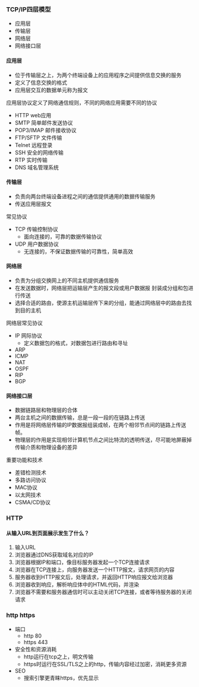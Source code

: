 ### TCP/IP四层模型
+ 应用层
+ 传输层
+ 网络层
+ 网络接口层

#### 应用层
+ 位于传输层之上，为两个终端设备上的应用程序之间提供信息交换的服务
+ 定义了信息交换的格式
+ 应用层交互的数据单元称为报文
  
应用层协议定义了网络通信规则，不同的网络应用需要不同的协议
+ HTTP web应用 
+ SMTP 简单邮件发送协议
+ POP3/IMAP 邮件接收协议
+ FTP/SFTP 文件传输
+ Telnet 远程登录
+ SSH 安全的网络传输
+ RTP 实时传输
+ DNS 域名管理系统

#### 传输层
+ 负责向两台终端设备进程之间的通信提供通用的数据传输服务
+ 传送应用层报文

常见协议
+ TCP 传输控制协议
  + 面向连接的，可靠的数据传输协议
+ UDP 用户数据协议
  + 无连接的，不保证数据传输的可靠性，简单高效

#### 网络层
+ 负责为分组交换网上的不同主机提供通信服务
+ 在发送数据时，网络层把运输层产生的报文段或用户数据报
封装成分组和包进行传送
+ 选择合适的路由，使源主机运输层传下来的分组，能通过网络层中的路由去找到目的主机

网络层常见协议
+ IP 网际协议
  + 定义数据包的格式，对数据包进行路由和寻址
+ ARP
+ ICMP
+ NAT
+ OSPF
+ RIP
+ BGP

#### 网络接口层
+ 数据链路层和物理层的合体
+ 两台主机之间的数据传输，总是一段一段的在链路上传送
+ 作用是将网络层传输的IP数据报组装成帧，在两个相邻节点间的链路上传送帧。
+ 物理层的作用是实现相邻计算机节点之间比特流的透明传送，尽可能地屏蔽掉传输介质和物理设备的差异

重要功能和技术
+ 差错检测技术
+ 多路访问协议
+ MAC协议
+ 以太网技术
+ CSMA/CD协议

### HTTP
#### 从输入URL到页面展示发生了什么？
1. 输入URL
2. 浏览器通过DNS获取域名对应的IP
3. 浏览器根据IP和端口，像目标服务器发起一个TCP连接请求
4. 浏览器在TCP连接上，向服务器发送一个HTTP报文，请求网页的内容
5. 服务器收到HTTP报文后，处理请求，并返回HTTP响应报文给浏览器
6. 浏览器收到响应，解析响应体中的HTML代码，并渲染
7. 浏览器不需要和服务器通信时可以主动关闭TCP连接，或者等待服务器的关闭请求

### http https
+ 端口
  + http 80
  + https 443
+ 安全性和资源消耗
  + http运行在tcp之上，明文传输
  + https时运行在SSL/TLS之上的http，传输内容经过加密，消耗更多资源
+ SEO
  + 搜索引擎更青睐https，优先显示
